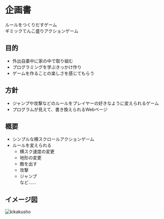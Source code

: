 企画書
============
ルールをつくりだすゲーム  
ギミックてんこ盛りアクションゲーム  

⽬的
------------
* 外出⾃粛中に家の中で取り組む  
* プログラミングを学ぶきっかけ作り  
* ゲームを作ることの楽しさを感じてもらう  

⽅針
------------
* ジャンプや攻撃などのルールをプレイヤーの好きなように変えられるゲーム  
* プログラムが⾒えて、書き換えられるWebページ  

概要
------------
* シンプルな横スクロールアクションゲーム  
* ルールを変えられる  
    * 横スク速度の変更  
    * 地形の変更  
    * 敵を出す  
    * 攻撃  
    * ジャンプ  
    など……

イメージ図
------------
![kikakusho](https://github.com/user-attachments/assets/f48d3689-62a6-47b1-b382-63b422ee9eed)


